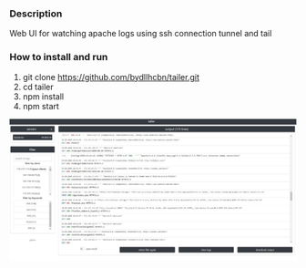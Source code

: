 ### Description
Web UI for watching apache logs using ssh connection tunnel and tail

### How to install and run

1. git clone https://github.com/bydllhcbn/tailer.git
2. cd tailer
3. npm install
4. npm start


![tailer-screenshot](screenshot-1.jpg)
